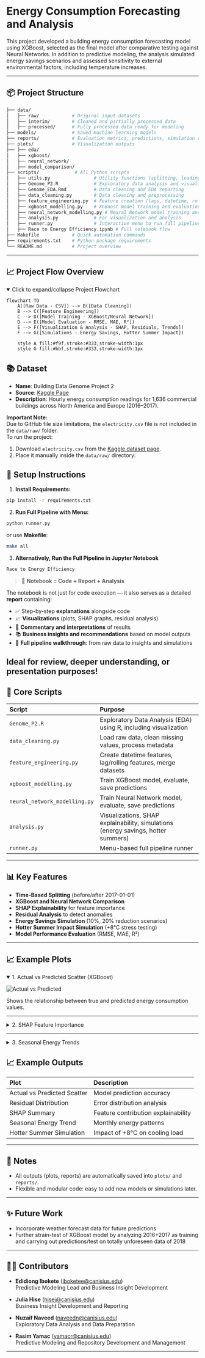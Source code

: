 # Energy Consumption Forecasting and Analysis

This project developed a building energy consumption forecasting model using XGBoost, selected as the final model after comparative testing against Neural Networks. In addition to predictive modeling, the analysis simulated energy savings scenarios and assessed sensitivity to external environmental factors, including temperature increases.

---

## 📦 Project Structure

```bash
├── data/
│   ├── raw/            # Original input datasets
│   ├── interim/        # Cleaned and partially processed data
│   ├── processed/      # Fully processed data ready for modeling
├── models/             # Saved machine learning models
├── reports/            # Evaluation metrics, predictions, simulation results
├── plots/              # Visualization outputs
├── ├── eda/
│   ├── xgboost/
│   ├── neural_network/
│   ├── model_comparison/
├── scripts/             # All Python scripts
│   ├── utils.py                # Utility functions (splitting, loading)
│   ├── Genome_P2.R             # Exploratory data analysis and visualization (in R)
│   ├── Genome_EDA.Rmd          # Data cleaning and EDA reporting
│   ├── data_cleaning.py        # Data cleaning and preprocessing 
│   ├── feature_engineering.py  # Feature creation (lags, datetime, rolling stats), merge datasets
│   ├── xgboost_modelling.py    # XGBoost model training and evaluation
│   ├── neural_network_modelling.py # Neural Network model training and evaluation
│   ├── analysis.py             # For visualization and analysis
│   ├── runner.py               # Interactive menu to run full pipeline
│   ├── Race to Energy Efficiency.ipynb # Full notebook flow
├── Makefile            # Quick automation commands
├── requirements.txt    # Python package requirements
└── README.md           # Project overview
```

---
## 📈 Project Flow Overview

<details open>
<summary>Click to expand/collapse Project Flowchart</summary>

```mermaid
flowchart TD
    A([Raw Data - CSV]) --> B([Data Cleaning])
    B --> C([Feature Engineering])
    C --> D([Model Training - XGBoost/Neural Network])
    D --> E([Model Evaluation - RMSE, MAE, R²])
    E --> F([Visualization & Analysis - SHAP, Residuals, Trends])
    F --> G([Simulations - Energy Savings, Hotter Summer Impact])

    style A fill:#f9f,stroke:#333,stroke-width:1px
    style G fill:#bbf,stroke:#333,stroke-width:1px
```
</details>

## 📚 Dataset

- **Name**: Building Data Genome Project 2
- **Source**: [Kaggle Page](https://www.kaggle.com/datasets/claytonmiller/buildingdatagenomeproject2)
- **Description**: Hourly energy consumption readings for 1,636 commercial buildings across North America and Europe (2016–2017).

**Important Note:**  
Due to GitHub file size limitations, the `electricity.csv` file is not included in the `data/raw/` folder.  
To run the project:

1. Download `electricity.csv` from the [Kaggle dataset page](https://www.kaggle.com/datasets/claytonmiller/buildingdatagenomeproject2).
2. Place it manually inside the `data/raw/` directory:

## 🚀 Setup Instructions

1. **Install Requirements:**

```bash
pip install -r requirements.txt
```

2. **Run Full Pipeline with Menu:**

```bash
python runner.py
```

or use **Makefile**:

```bash
make all
```
3. **Alternatively, Run the Full Pipeline in Jupyter Notebook**
```bash
Race to Energy Efficiency
```
> 📓 **Notebook = Code + Report + Analysis**  

The notebook is not just for code execution — it also serves as a detailed **report** containing:

- ✅ Step-by-step **explanations** alongside code
- 📈 **Visualizations** (plots, SHAP graphs, residual analysis)
- 💬 **Commentary and interpretations** of results
- 📚 **Business insights and recommendations** based on model outputs
- 🎯 **Full pipeline walkthrough**: from raw data to insights and simulations

Ideal for **review, deeper understanding**, or **presentation purposes**!
---
## 🧠 Core Scripts

| Script                        | Purpose                                                                           |
|:------------------------------|:----------------------------------------------------------------------------------|
| `Genome_P2.R`                 | Exploratory Data Analysis (EDA) using R, including visualization                                                           |
| `data_cleaning.py`            | Load raw data, clean missing values, process metadata                             |
| `feature_engineering.py`      | Create datetime features, lag/rolling features, merge datasets                    |
| `xgboost_modelling.py`        | Train XGBoost model, evaluate, save predictions                                   |
| `neural_network_modelling.py` | Train Neural Network model, evaluate, save predictions                            |
| `analysis.py`                 | Visualizations, SHAP explainability, simulations (energy savings, hotter summers) |
| `runner.py`                   | Menu-based full pipeline runner                                                   |

---

## 📊 Key Features

- **Time-Based Splitting** (before/after 2017-01-01)
- **XGBoost and Neural Network Comparison**
- **SHAP Explainability** for feature importance
- **Residual Analysis** to detect anomalies
- **Energy Savings Simulation** (10%, 20% reduction scenarios)
- **Hotter Summer Impact Simulation** (+8°C stress testing)
- **Model Performance Evaluation** (RMSE, MAE, R²)

---

## 📈 Example Plots

<details open>
<summary>1. Actual vs Predicted Scatter (XGBoost)</summary>

![Actual vs Predicted](plots/xgboost/actual_vs_predicted.png)

Shows the relationship between true and predicted energy consumption values.

</details>

---

<details>
<summary>2. SHAP Feature Importance</summary>

![SHAP Summary](plots/xgboost/shap_summary.png)

Explains which features most impacted model predictions.

</details>

---

<details>
<summary>3. Seasonal Energy Trends</summary>

![Seasonal Energy Trends](plots/xgboost/seasonal_energy_trends.png)

</details>


## 📈 Example Outputs

| Plot | Description |
|:---|:---|
| Actual vs Predicted Scatter | Model prediction accuracy |
| Residual Distribution | Error distribution analysis |
| SHAP Summary | Feature contribution explainability |
| Seasonal Energy Trend | Monthly energy patterns |
| Hotter Summer Simulation | Impact of +8°C on cooling load |

---

## 💬 Notes

- All outputs (plots, reports) are automatically saved into `plots/` and `reports/`.
- Flexible and modular code: easy to add new models or simulations later.

---

## ✨ Future Work

- Incorporate weather forecast data for future predictions
- Further strain-test of XGBoost model by analyzing 2016+2017 as training and carrying out predictions/test on totally unforeseen data of 2018

---

## 👨‍💻 Contributors

- **Edidiong Ibokete** ([iboketee@canisius.edu](mailto:iboketee@canisius.edu))  
   Predictive Modeling Lead and Business Insight Development

- **Julia Hise** ([hisej@canisius.edu](mailto:hisej@canisius.edu))  
  Business Insight Development and Reporting

- **Nuzaif Naveed** ([naveedn@canisius.edu](mailto:naveedn@canisius.edu))  
  Exploratory Data Analysis and Data Preparation

- **Rasim Yamac** ([yamacr@canisius.edu](mailto:yamacr@canisius.edu))  
  Predictive Modeling and Repository Development and Management

---
